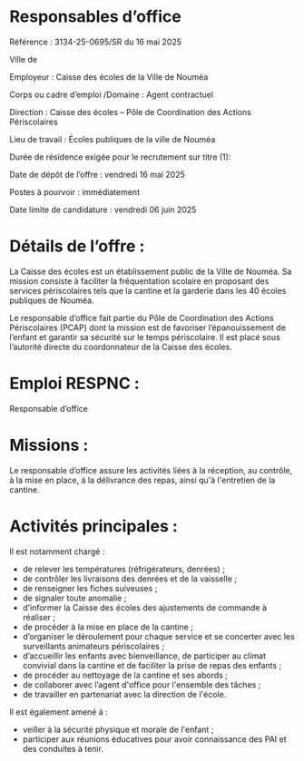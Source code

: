 # Responsables d’office

Référence : 3134-25-0695/SR du 16 mai 2025

Ville de

Employeur : Caisse des écoles de la Ville de Nouméa

Corps ou cadre d’emploi /Domaine : Agent contractuel

Direction : Caisse des écoles – Pôle de Coordination des Actions Périscolaires

Lieu de travail : Écoles publiques de la ville de Nouméa

Durée de résidence exigée pour le recrutement sur titre (1):

Date de dépôt de l’offre : vendredi 16 mai 2025

Postes à pourvoir : immédiatement

Date limite de candidature : vendredi 06 juin 2025

# Détails de l’offre :

La Caisse des écoles est un établissement public de la Ville de Nouméa. Sa mission consiste à faciliter la fréquentation scolaire en proposant des services périscolaires tels que la cantine et la garderie dans les 40 écoles publiques de Nouméa.

Le responsable d’office fait partie du Pôle de Coordination des Actions Périscolaires (PCAP) dont la mission est de favoriser l’épanouissement de l’enfant et garantir sa sécurité sur le temps périscolaire. Il est placé sous l’autorité directe du coordonnateur de la Caisse des écoles.

# Emploi RESPNC :

Responsable d’office

# Missions :

Le responsable d’office assure les activités liées à la réception, au contrôle, à la mise en place, à la délivrance des repas, ainsi qu'à l'entretien de la cantine.

# Activités principales :

Il est notamment chargé :

- de relever les températures (réfrigérateurs, denrées) ;
- de contrôler les livraisons des denrées et de la vaisselle ;
- de renseigner les fiches suiveuses ;
- de signaler toute anomalie ;
- d’informer la Caisse des écoles des ajustements de commande à réaliser ;
- de procéder à la mise en place de la cantine ;
- d’organiser le déroulement pour chaque service et se concerter avec les surveillants animateurs périscolaires ;
- d’accueillir les enfants avec bienveillance, de participer au climat convivial dans la cantine et de faciliter la prise de repas des enfants ;
- de procéder au nettoyage de la cantine et ses abords ;
- de collaborer avec l’agent d'office pour l'ensemble des tâches ;
- de travailler en partenariat avec la direction de l'école.

Il est également amené à :

- veiller à la sécurité physique et morale de l'enfant ;
- participer aux réunions éducatives pour avoir connaissance des PAI et des conduites à tenir.